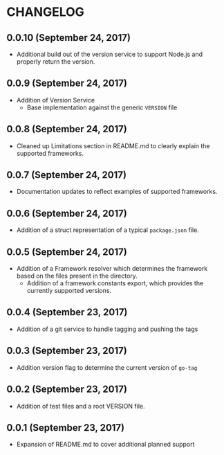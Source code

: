 # CHANGELOG

## 0.0.10 (September 24, 2017)

- Additional build out of the version service to support Node.js and properly return the version.

## 0.0.9 (September 24, 2017)

- Addition of Version Service
  - Base implementation against the generic `VERSION` file

## 0.0.8 (September 24, 2017)

- Cleaned up Limitations section in README.md to clearly explain the supported frameworks.

## 0.0.7 (September 24, 2017)

- Documentation updates to reflect examples of supported frameworks.

## 0.0.6 (September 24, 2017)

- Addition of a struct representation of a typical `package.json` file.

## 0.0.5 (September 24, 2017)

- Addition of a Framework resolver which determines the framework based on the files present in the directory.
  - Addition of a framework constants export, which provides the currently supported versions.

## 0.0.4 (September 23, 2017)

- Addition of a git service to handle tagging and pushing the tags

## 0.0.3 (September 23, 2017)

- Addition version flag to determine the current version of `go-tag`

## 0.0.2 (September 23, 2017)

- Addition of test files and a root VERSION file.

## 0.0.1 (September 23, 2017)

- Expansion of README.md to cover additional planned support

